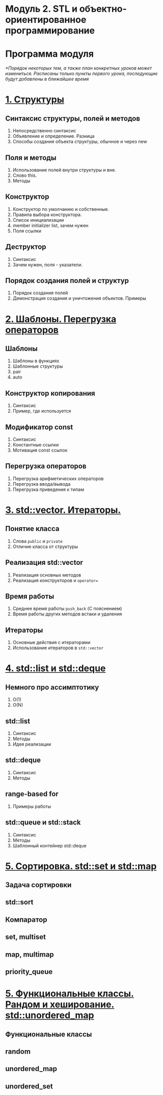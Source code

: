 Модуль 2. STL и объектно-ориентированное программирование
=====

# Программа модуля

_*Порядок некоторых тем, а также план конкретных уроков может измениться. Расписаны только пункты первого урока, последующие будут добавлены в ближайшее время_

[1. Структуры](l1/)
====

## Синтаксис структуры, полей и методов
1. Непосредственно синтаксис
2. Объявление и определение. Разница
3. Способы создания объекта структуры, обычное и через new


## Поля и методы
1. Использование полей внутри структуры и вне.
2. Слово this.
5. Методы


## Конструктор
1. Конструктор по умолчанию и собственные.
2. Правила выбора конструктора. 
3. Список инициализации
4. member initializer list, зачем нужен
5. Поля ссылки

## Деструктор
1. Синтаксис
2. Зачем нужен, поля - указатели.

## Порядок создания полей и структур
1. Порядок создания полей
2. Демонстрация создания и уничтожения объектов. Примеры



[2. Шаблоны. Перегрузка операторов](l2/)
====

## Шаблоны 
1. Шаблоны в функциях
2. Шаблонные структуры
3. pair
4. auto

## Конструктор копирования
1. Синтаксис
2. Пример, где используется
 

## Модификатор  const
1. Синтаксис
2. Константные ссылки
3. Мотивация const ссылок

## Перегрузка операторов
1. Перегрузка арифметических операторов
2. Перегрузка ввода/вывода
3. Перегрузка приведения к типам



[3. std::vector. Итераторы.](l3/)
====

## Понятие класса
1. Слова `public` и `private`
2. Отличие класса от структуры

## Реализация std::vector
1. Реализация основных методов
2. Реализация конструкторов и `operator=`

## Время работы
1. Среднее время работы `push_back` (С пояснением)
2. Время работы других методов встаки и удаления

## Итераторы
1. Основные действия с итераторами
2. Использование итераторов в `std::vector`


[4. std::list и std::deque](l4/)
====

## Немного про ассимптотику
1. O(1)
2. O(N)

## std::list
1. Синтаксис
2. Методы
3. Идея реализации

## std::deque
1. Синтаксис
2. Методы

## range-based for
1. Примеры работы

## std::queue и std::stack
1. Синтаксис
2. Методы
3. Шаблонный контейнер std::deque


[5. Сортировка. std::set и std::map](l5/)
====

## Задача сортировки
## std::sort
## Компаратор
## set, multiset
## map, multimap
## priority_queue

[5. Функциональные классы. Рандом и хеширование. std::unordered_map](l6/)
====
## Функциональные классы
## random
## unordered_map
## unordered_set
